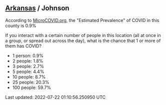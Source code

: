
## [Arkansas](/united-states/arkansas) / Johnson

According to [MicroCOVID.org](http://microcovid.org),
the "Estimated Prevalence" of COVID in this county is 0.9%

If you interact with a certain number of people in this location
(all at once in a group, or spread out across the day), what is the chance that
1 or more of them has COVID?

- 1 person: 0.9%
- 2 people: 1.8%
- 3 people: 2.7%
- 5 people: 4.4%
- 10 people: 8.7%
- 25 people: 20.3%
- 100 people: 59.7%

Last updated: 2022-07-22 01:10:56.250950 UTC
